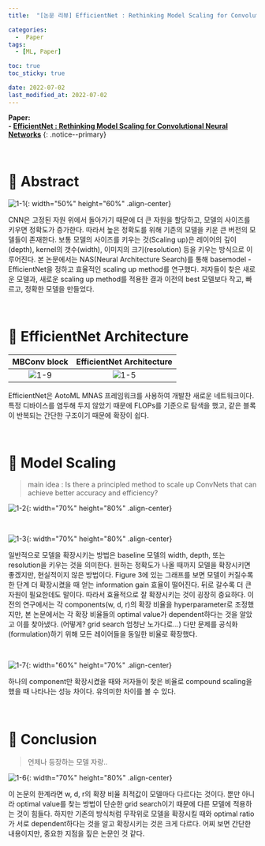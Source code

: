 ```yaml
---
title:  "[논문 리뷰] EfficientNet : Rethinking Model Scaling for Convolutional Neural Networks" 

categories:
  -  Paper
tags:
  - [ML, Paper]

toc: true
toc_sticky: true

date: 2022-07-02
last_modified_at: 2022-07-02
---
```


**Paper: <br>- [EfficientNet : Rethinking Model Scaling for Convolutional Neural Networks]([EfficientNet.pdf](https://github.com/inhopp/inhopp/files/9032696/EfficientNet.pdf))**
{: .notice--primary}


<br>

# 🚀 Abstract

![1-1](https://user-images.githubusercontent.com/96368476/176994048-393ab39f-562c-4f6c-93f5-ac15a331702c.png){: width="50%" height="60%" .align-center}

CNN은 고정된 자원 위에서 돌아가기 때문에 더 큰 자원을 할당하고, 모델의 사이즈를 키우면 정확도가 증가한다. 따라서 높은 정확도를 위해 기존의 모델을 키운 큰 버전의 모델들이 존재한다. 보통 모델의 사이즈를 키우는 것(Scaling up)은 레이어의 깊이(depth), kernel의 갯수(width), 이미지의 크기(resolution) 등을 키우는 방식으로 이루어진다. 본 논문에서는 NAS(Neural Architecture Search)를 통해 basemodel - EfficientNet을 정하고 효율적인 scaling up method를 연구했다. 저자들이 찾은 새로운 모델과, 새로운 scaling up method를 적용한 결과 이전의 best 모델보다 작고, 빠르고, 정확한 모델을 만들었다.


<br>


# 🚀 EfficientNet Architecture

| MBConv block | EfficientNet Architecture |
|:-:|:-:|
| ![1-9](https://user-images.githubusercontent.com/96368476/177021891-9b535856-d0c6-4226-bc69-201796e6f99d.png) | ![1-5](https://user-images.githubusercontent.com/96368476/177021487-a9cb5b3f-5f14-48b8-832b-70deaaced979.png) |

EfficientNet은 AotoML MNAS 프레임워크를 사용하여 개발찬 새로운 네트워크이다. 특정 디바이스를 염두해 두지 않았기 때문에 FLOPs를 기준으로 탐색을 했고, 같은 블록이 반복되는 간단한 구조이기 때문에 확장이 쉽다.



<br>


# 🚀 Model Scaling

> main idea : Is there a principled method to scale up ConvNets that can achieve better accuracy and efficiency?

![1-2](https://user-images.githubusercontent.com/96368476/177022051-96920130-da1b-43f5-8d69-31e0760322ac.png){: width="70%" height="80%" .align-center}

<br>

![1-3](https://user-images.githubusercontent.com/96368476/177022109-fe422ff1-e725-4610-a9f4-f70f676046ce.png){: width="70%" height="80%" .align-center}

일반적으로 모델을 확장시키는 방법은 baseline 모델의 width, depth, 또는 resolution을 키우는 것을 의미한다. 원하는 정확도가 나올 때까지 모델을 확장시키면 좋겠지만, 현실적이지 않은 방법이다. Figure 3에 있는 그래프를 보면 모델이 커질수록 한 단계 더 확장시켰을 때 얻는 information gain 효율이 떨어진다. 뒤로 갈수록 더 큰 자원이 필요한데도 말이다. 따라서 효율적으로 잘 확장시키는 것이 굉장히 중요하다. 이전의 연구에서는 각 components(w, d, r)의 확장 비율을 hyperparameter로 조정했지만, 본 논문에서는 각 확장 비율들의 optimal value가 dependent하다는 것을 알았고 이를 찾아냈다. (어떻게? grid search 엄청난 노가다로...) 다만 문제를 공식화(formulation)하기 위해 모든 레이어들을 동일한 비율로 확장했다.



<br>


![1-7](https://user-images.githubusercontent.com/96368476/177022459-8ff3e926-7a70-42d3-ae26-b0da0d4e2740.png){: width="60%" height="70%" .align-center}

하나의 component만 확장시켰을 때와 저자들이 찾은 비율로 compound scaling을 했을 때 나타나는 성능 차이다. 유의미한 차이를 볼 수 있다.


<br>


# 🚀 Conclusion

> 언제나 등장하는 모델 자랑..

![1-6](https://user-images.githubusercontent.com/96368476/177022530-0e0fd838-b733-4439-b03b-ad40281ecec5.png){: width="70%" height="80%" .align-center}

이 논문의 한계라면 w, d, r의 확장 비율 최적값이 모델마다 다르다는 것이다. 뿐만 아니라 optimal value를 찾는 방법이 단순한 grid search이기 때문에 다른 모델에 적용하는 것이 힘들다. 하지만 기존의 방식처럼 무작위로 모델을 확장시킬 때와 optimal ratio가 서로 dependent하다는 것을 알고 확장시키는 것은 크게 다르다. 어찌 보면 간단한 내용이지만, 중요한 지점을 짚은 논문인 것 같다.